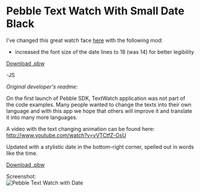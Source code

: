 Pebble Text Watch With Small Date Black
==========================================

I've changed this great watch face [here](http://www.mypebblefaces.com/apps/1585/1350/) with the following mod:

* increased the font size of the date lines to 18 (was 14) for better legibility

[Download .pbw](http://www.mypebblefaces.com/download_app?cID=4488)

-JS




*Original developer's readme:*

On the first launch of Pebble SDK, TextWatch application was not part of the code examples.
Many people wanted to change the texts into their own language and with this app we hope that others will improve it 
and translate it into many more languages.

A video with the text changing animation can be found here: http://www.youtube.com/watch?v=vVTCtfZ-GsU

Updated with a stylistic date in the bottom-right corner, spelled out in words like the time.

[Download .pbw](http://www.mypebblefaces.com/view?fID=1350&aName=PEP&pageTitle=Text+with+Small+Date&auID=1585)

Screenshot:  
![Pebble Text Watch with Date](http://d.pr/i/6V2Z.jpg)